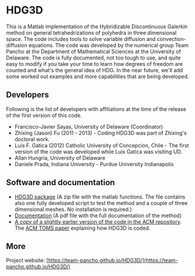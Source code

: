 # HDG3D
This is a Matlab implementation of the Hybridizable Discontinuous Galerkin method on general tetrahedrizations of polyhedra in three dimensional space. The code includes tools to solve variable diffusion and convection-diffusion equations. The code was developed by the numerical group Team Pancho at the Department of Mathematical Sciences at the University of Delaware. The code is fully documented, not too tough to use, and quite easy to modify if you take your time to learn how degrees of freedom are counted and what's the general idea of HDG. In the near future, we'll add some worked out examples and more capabilities that are being developed. 

## Developers
Following is the list of developers with affiliations at the time of the release of the first version of this code.
* Francisco-Javier Sayas, University of Delaware (Coordinator)
* Zhixing (Jason) Fu (2011 - 2013) - Coding HDG3D was part of Zhixing's doctoral work.
* Luis F. Gatica (2012) Catholic University of Concepcion, Chile - The first version of the code was developed while Luis Gatica was visiting UD.
* Allan Hungria, University of Delaware
* Daniele Prada, Indiana University - Purdue University Indianapolis

## Software and documentation
* [HDG3D package](https://team-pancho.github.io/HDG3D/webHDG.zip) (A zip file with the matlab functions. The file contains also one fully developed script to test the method and a couple of three dimensional meshes. No installation is required.)
* [Documentation](https://team-pancho.github.io/HDG3D/documentationHDG3d.pdf) (A pdf file with the full documentation of the method)
* [A copy of a slightly earlier version of the code in the ACM repository](http://calgo.acm.org/949.zip). The [ACM TOMS paper](http://dl.acm.org/citation.cfm?id=2786970) explaining how HDG3D is coded.

## More
Project website: [https://team-pancho.github.io/HDG3D/](https://team-pancho.github.io/HDG3D/)


